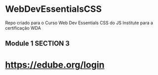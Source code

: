 # WebDevEssentialsCSS
Repo criado para o Curso Web Dev Essentials CSS do JS Institute para a certificação WDA

## Module 1 SECTION 3
# https://edube.org/login